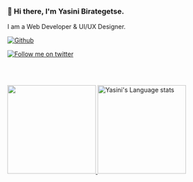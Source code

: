 ### 👋 Hi there, I'm Yasini Birategetse.
I am a Web Developer & UI/UX Designer.

[![Github](https://img.shields.io/github/followers/yasinidev?label=Follow&style=social)](https://github.com/yasinidev)

<a href="https://twitter.com/intent/follow?screen_name=yas4rea1#gh-dark-mode-only">
<img src="https://img.shields.io/twitter/follow/yas4rea1?style=for-the-badge&logo=twitter&labelColor=000&color=FFF#gh-dark-mode-only" alt="Follow me on twitter" >
</a>

</br></br>


<a href="https://github.com/yasinidev">
<img height=200 src="https://streak-stats.demolab.com/?user=yasinidev&layout=compact&langs_count=10&hide_border=1&role=OWNER,COLLABORATOR&theme=dark&bg_color=000000#gh-dark-mode-only)](https://git.io/streak-stats" />
</a> <a href="https://github.com/yasinidev">
<img height=200 src="https://github-readme-stats-git-master-rstaa-rickstaa.vercel.app/api/top-langs/?username=yasinidev&layout=compact&langs_count=10&hide_border=1&role=OWNER,COLLABORATOR&theme=dark&bg_color=000000#gh-dark-mode-only" alt="Yasini's Language stats" />
</a>
